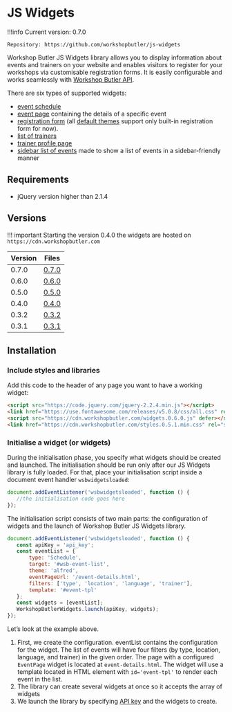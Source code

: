 # JS Widgets

!!!info
    Current version: 0.7.0

    Repository: https://github.com/workshopbutler/js-widgets

Workshop Butler JS Widgets library allows you to display information about events and trainers on
your website and enables visitors to register for your workshops via customisable registration forms.
It is easily configurable and works seamlessly with [Workshop Butler API](/api).

There are six types of supported widgets:

* [event schedule](widgets/schedule.md)
* [event page](widgets/event-page.md) containing the details of a specific event
* [registration form](widgets/registration-form.md) (all [default themes](../themes/index.md) support only built-in registration form for now).
* [list of trainers](widgets/trainer-list.md)
* [trainer profile page](widgets/trainer-profile.md)
* [sidebar list of events](widgets/sidebar-event-list.md) made to show a list of events in a sidebar-friendly manner

## Requirements

* jQuery version higher than 2.1.4

## Versions

!!! important
    Starting the version 0.4.0 the widgets are hosted on `https://cdn.workshopbutler.com`

| Version | Files |
| ------- | ----- |
| 0.7.0   | [0.7.0](https://cdn.workshopbutler.com/widgets.0.7.0.js) |
| 0.6.0   | [0.6.0](https://cdn.workshopbutler.com/widgets.0.6.0.js) |
| 0.5.0   | [0.5.0](https://cdn.workshopbutler.com/widgets.0.5.0.js) |
| 0.4.0   | [0.4.0](https://cdn.workshopbutler.com/widgets.0.4.0.js) |
| 0.3.2   | [0.3.2](https://integrations.workshopbutler.com/widgets.0.3.2.js) |
| 0.3.1  | [0.3.1](https://integrations.workshopbutler.com/widgets.0.3.1.js) |


## Installation

### Include styles and libraries
Add this code to the header of any page you want to have a working widget:

```html
<script src="https://code.jquery.com/jquery-2.2.4.min.js"></script>
<link href="https://use.fontawesome.com/releases/v5.0.8/css/all.css" rel="stylesheet">
<script src="https://cdn.workshopbutler.com/widgets.0.6.0.js" defer></script>
<link href="https://cdn.workshopbutler.com/styles.0.5.1.min.css" rel="stylesheet">
```

### Initialise a widget (or widgets)

During the initialisation phase, you specify what widgets should be created and launched.
The initialisation should be run only after our JS Widgets library is fully loaded.
For that, place your initialisation script inside a document event handler `wsbwidgetsloaded`:

```javascript
document.addEventListener('wsbwidgetsloaded', function () {
   //the initialisation code goes here
});
```

The initialisation script consists of two main parts: the configuration of widgets and the launch of Workshop Butler JS Widgets library.

```javascript
document.addEventListener('wsbwidgetsloaded', function () {
   const apiKey = 'api_key';
   const eventList = {
       type: 'Schedule',
       target: '#wsb-event-list',
       theme: 'alfred',
       eventPageUrl: '/event-details.html',
       filters: ['type', 'location', 'language', 'trainer'],
       template: '#event-tpl'
   };
   const widgets = [eventList];
   WorkshopButlerWidgets.launch(apiKey, widgets);
});
```

Let’s look at the example above.

1. First, we create the configuration. eventList contains the configuration for the widget.
 The list of events will have four filters (by type, location, language, and trainer) in the given order.
 The page with a configured `EventPage` widget is located at `event-details.html`.
 The widget will use a template located in HTML element with `id='event-tpl'` to render each event in the list.
1. The library can create several widgets at once so it accepts the array of widgets
1. We launch the library by specifying [API key](../index.md#generating-an-api-key) and the widgets to create.
